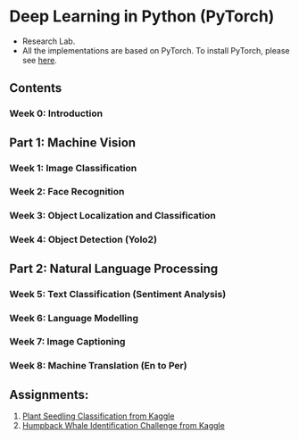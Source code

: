 # Deep Learning in Python (PyTorch)
* Research Lab.
* All the implementations are based on PyTorch. To install PyTorch, please see [here](https://pytorch.org/). 

## Contents
### Week 0: Introduction

## Part 1: Machine Vision
### Week 1: Image Classification 
### Week 2: Face Recognition
### Week 3: Object Localization and Classification
### Week 4: Object Detection (Yolo2)

## Part 2: Natural Language Processing
### Week 5: Text Classification (Sentiment Analysis)
### Week 6: Language Modelling 
### Week 7: Image Captioning
### Week 8: Machine Translation (En to Per)

## Assignments:
1. [Plant Seedling Classification from Kaggle](https://www.kaggle.com/c/plant-seedlings-classification)
2. [Humpback Whale Identification Challenge from Kaggle](https://www.kaggle.com/c/whale-categorization-playground)
